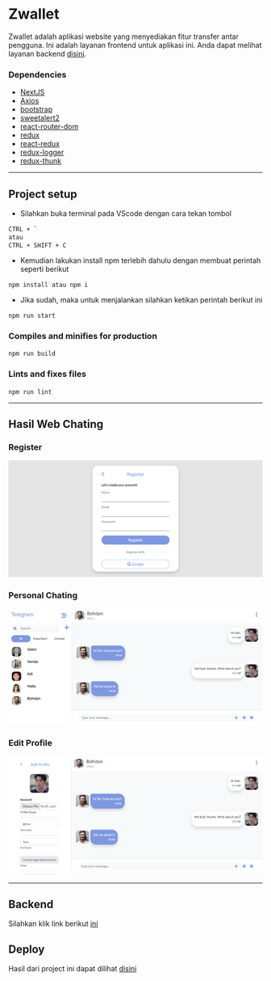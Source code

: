 # Zwallet

Zwallet adalah aplikasi website yang menyediakan fitur transfer antar pengguna. Ini adalah layanan frontend untuk aplikasi ini. Anda dapat melihat layanan backend [disini](https://github.com/nevalenaginda/Backend-Zwallet/tree/week2).


### Dependencies
- [NextJS](https://nextjs.org/)
- [Axios](https://www.npmjs.com/package/axios)
- [bootstrap](https://www.npmjs.com/package/bootstrap)
- [sweetalert2](https://www.npmjs.com/package/sweetalert2)
- [react-router-dom](https://www.npmjs.com/package/react-router-dom)
- [redux](https://www.npmjs.com/package/redux)
- [react-redux](https://www.npmjs.com/package/react-redux)
- [redux-logger](https://www.npmjs.com/package/redux-logger)
- [redux-thunk](https://www.npmjs.com/search?q=redux-thunk)

---

## Project setup

- Silahkan buka terminal pada VScode dengan cara tekan tombol
```
CTRL + ` 
atau
CTRL + SHIFT + C
```

- Kemudian lakukan install npm terlebih dahulu dengan membuat perintah seperti berikut
```
npm install atau npm i
```

- Jika sudah, maka untuk menjalankan silahkan ketikan perintah berikut ini
```
npm run start
```

### Compiles and minifies for production
```
npm run build
```

### Lints and fixes files
```
npm run lint
```
---


## Hasil Web Chating

### Register
![capture1](https://github.com/nevalenaginda/frontend-react-chat/blob/main/Screen%20Shots/screencapture-localhost-3000-register-2021-05-04-10_08_49.png)

### Personal Chating
![Capture3](https://github.com/nevalenaginda/frontend-react-chat/blob/main/Screen%20Shots/screencapture-localhost-3000-chat-2021-05-04-15_54_54.png)

### Edit Profile
![Capture5](https://github.com/nevalenaginda/frontend-react-chat/blob/main/Screen%20Shots/screencapture-localhost-3000-chat-2021-05-04-15_57_04.png)

---

## Backend
Silahkan klik link berikut [ini](https://github.com/nevalenaginda/Backend-Zwallet/tree/week2)

## Deploy
Hasil dari project ini dapat dilihat [disini](https://zwallet-webku-4l5mjoqpw-nevalenaginda.vercel.app/)

